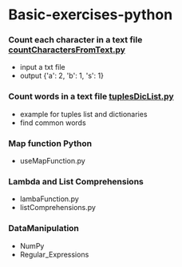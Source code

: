 # Basic-exercises-python

### Count each character in a text file [countCharactersFromText.py](pythoncountcharacters)
- input a txt file
- output {'a': 2, 'b': 1, 's': 1}

### Count words in a text file [tuplesDicList.py](tuplesDicList)
- example for tuples list and dictionaries 
- find common words

### Map function Python
- useMapFunction.py

### Lambda and List Comprehensions
- lambaFunction.py
- listComprehensions.py

### DataManipulation
- NumPy
- Regular_Expressions